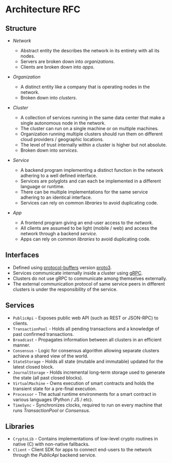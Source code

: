 # Architecture RFC

## Structure

* *Network*
  * Abstract entity the describes the network in its entirety with all its nodes.
  * Servers are broken down into *organizations*.
  * Clients are broken down into *apps*.

* *Organization*
  * A distinct entity like a company that is operating nodes in the network.
  * Broken down into *clusters*.

* *Cluster*
  * A collection of services running in the same data center that make a single autonomous node in the network.
  * The cluster can run on a single machine or on multiple machines.
  * Organization running multiple clusters should run them on different cloud providers / geographic locations.
  * The level of trust internally within a cluster is higher but not absolute.
  * Broken down into *services*.

* *Service*
  * A backend program implementing a distinct function in the network adhering to a well defined interface.
  * Services are polyglots and can each be implemented in a different language or runtime.
  * There can be multiple implementations for the same service adhering to an identical interface.
  * Services can rely on common *libraries* to avoid duplicating code.

* *App*
  * A frontend program giving an end-user access to the *network*.
  * All clients are assumed to be light (mobile / web) and access the network through a backend *service*.
  * Apps can rely on common *libraries* to avoid duplicating code.

## Interfaces

  * Defined using [protocol-buffers](https://developers.google.com/protocol-buffers/docs/overview) version [proto3](https://developers.google.com/protocol-buffers/docs/proto3).
  * Services communicate internally inside a cluster using [gRPC](https://grpc.io/).
  * Clusters do not use gRPC to communicate among themselves externally.
  * The external communication protocol of same service peers in different clusters is under the responsibility of the service.

## Services

  * `PublicApi` - Exposes public web API (such as REST or JSON-RPC) to clients.
  * `TransactionPool` - Holds all pending transactions and a knowledge of past confirmed transactions.
  * `Broadcast` - Propagates information between all clusters in an efficient manner.
  * `Consensus` - Logic for consensus algorithm allowing separate clusters achieve a shared view of the world.
  * `StateStorage` - Holds all state (mutable and immutable) updated for the latest closed block.
  * `JournalStorage` - Holds incremental long-term storage used to generate the state (all past closed blocks).
  * `VirtualMachine` - Owns execution of smart contracts and holds the transient state for a pre-final execution.
  * `Processor` - The actual runtime environments for a smart contract in various languages (Python / JS / etc).
  * `TimeSync` - Synchronizes clocks, required to run on every machine that runs *TransactionPool* or *Consensus*.

## Libraries

  * `CryptoLib` - Contains implementations of low-level crypto routines in native (C) with non-native fallbacks.
  * `Client` - Client SDK for apps to connect end-users to the network through the *PublicApi* backend service.
